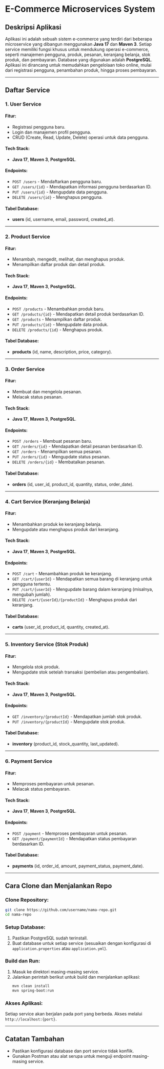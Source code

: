 # E-Commerce Microservices System

## Deskripsi Aplikasi
Aplikasi ini adalah sebuah sistem e-commerce yang terdiri dari beberapa microservice yang dibangun menggunakan **Java 17** dan **Maven 3**. Setiap service memiliki fungsi khusus untuk mendukung operasi e-commerce, seperti manajemen pengguna, produk, pesanan, keranjang belanja, stok produk, dan pembayaran. Database yang digunakan adalah **PostgreSQL**. Aplikasi ini dirancang untuk memudahkan pengelolaan toko online, mulai dari registrasi pengguna, penambahan produk, hingga proses pembayaran.

---

## Daftar Service

### 1. User Service
#### Fitur:
- Registrasi pengguna baru.
- Login dan manajemen profil pengguna.
- CRUD (Create, Read, Update, Delete) operasi untuk data pengguna.

#### Tech Stack:
- **Java 17**, **Maven 3**, **PostgreSQL**.

#### Endpoints:
- `POST /users` - Mendaftarkan pengguna baru.
- `GET /users/{id}` - Mendapatkan informasi pengguna berdasarkan ID.
- `PUT /users/{id}` - Mengupdate data pengguna.
- `DELETE /users/{id}` - Menghapus pengguna.

#### Tabel Database:
- **users** (id, username, email, password, created_at).

---

### 2. Product Service
#### Fitur:
- Menambah, mengedit, melihat, dan menghapus produk.
- Menampilkan daftar produk dan detail produk.

#### Tech Stack:
- **Java 17**, **Maven 3**, **PostgreSQL**.

#### Endpoints:
- `POST /products` - Menambahkan produk baru.
- `GET /products/{id}` - Mendapatkan detail produk berdasarkan ID.
- `GET /products` - Menampilkan daftar produk.
- `PUT /products/{id}` - Mengupdate data produk.
- `DELETE /products/{id}` - Menghapus produk.

#### Tabel Database:
- **products** (id, name, description, price, category).

---

### 3. Order Service
#### Fitur:
- Membuat dan mengelola pesanan.
- Melacak status pesanan.

#### Tech Stack:
- **Java 17**, **Maven 3**, **PostgreSQL**.

#### Endpoints:
- `POST /orders` - Membuat pesanan baru.
- `GET /orders/{id}` - Mendapatkan detail pesanan berdasarkan ID.
- `GET /orders` - Menampilkan semua pesanan.
- `PUT /orders/{id}` - Mengupdate status pesanan.
- `DELETE /orders/{id}` - Membatalkan pesanan.

#### Tabel Database:
- **orders** (id, user_id, product_id, quantity, status, order_date).

---

### 4. Cart Service (Keranjang Belanja)
#### Fitur:
- Menambahkan produk ke keranjang belanja.
- Mengupdate atau menghapus produk dari keranjang.

#### Tech Stack:
- **Java 17**, **Maven 3**, **PostgreSQL**.

#### Endpoints:
- `POST /cart` - Menambahkan produk ke keranjang.
- `GET /cart/{userId}` - Mendapatkan semua barang di keranjang untuk pengguna tertentu.
- `PUT /cart/{userId}` - Mengupdate barang dalam keranjang (misalnya, mengubah jumlah).
- `DELETE /cart/{userId}/{productId}` - Menghapus produk dari keranjang.

#### Tabel Database:
- **carts** (user_id, product_id, quantity, created_at).

---

### 5. Inventory Service (Stok Produk)
#### Fitur:
- Mengelola stok produk.
- Mengupdate stok setelah transaksi (pembelian atau pengembalian).

#### Tech Stack:
- **Java 17**, **Maven 3**, **PostgreSQL**.

#### Endpoints:
- `GET /inventory/{productId}` - Mendapatkan jumlah stok produk.
- `PUT /inventory/{productId}` - Mengupdate stok produk.

#### Tabel Database:
- **inventory** (product_id, stock_quantity, last_updated).

---

### 6. Payment Service
#### Fitur:
- Memproses pembayaran untuk pesanan.
- Melacak status pembayaran.

#### Tech Stack:
- **Java 17**, **Maven 3**, **PostgreSQL**.

#### Endpoints:
- `POST /payment` - Memproses pembayaran untuk pesanan.
- `GET /payment/{paymentId}` - Mendapatkan status pembayaran berdasarkan ID.

#### Tabel Database:
- **payments** (id, order_id, amount, payment_status, payment_date).

---

## Cara Clone dan Menjalankan Repo

### Clone Repository:
```bash
git clone https://github.com/username/nama-repo.git
cd nama-repo
```

### Setup Database:
1. Pastikan PostgreSQL sudah terinstall.
2. Buat database untuk setiap service (sesuaikan dengan konfigurasi di `application.properties` atau `application.yml`).

### Build dan Run:
1. Masuk ke direktori masing-masing service.
2. Jalankan perintah berikut untuk build dan menjalankan aplikasi:
   ```bash
   mvn clean install
   mvn spring-boot:run
   ```

### Akses Aplikasi:
Setiap service akan berjalan pada port yang berbeda. Akses melalui `http://localhost:{port}`.

---

## Catatan Tambahan
- Pastikan konfigurasi database dan port service tidak konflik.
- Gunakan Postman atau alat serupa untuk menguji endpoint masing-masing service.
